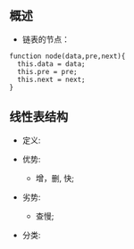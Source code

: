 ## 概述

* 链表的节点：

``` 
function node(data,pre,next){
  this.data = data;
  this.pre = pre;
  this.next = next;
}

```

## 线性表结构

* 定义:

* 优势:
  + 增，删, 快; 

* 劣势:
  + 查慢; 

* 分类:
